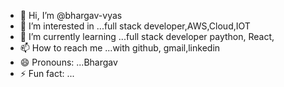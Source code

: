 - 👋 Hi, I’m @bhargav-vyas
- 👀 I’m interested in ...full stack developer,AWS,Cloud,IOT
- 🌱 I’m currently learning ...full stack developer paython, React,
- 📫 How to reach me ...with github, gmail,linkedin
- 😄 Pronouns: ...Bhargav
- ⚡ Fun fact: ...

<!---
bhargav-vyas/bhargav-vyas is a ✨ special ✨ repository because its `README.md` (this file) appears on your GitHub profile.
You can click the Preview link to take a look at your changes.
--->
